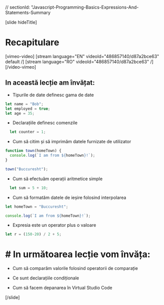 // sectionId: "Javascript-Programming-Basics-Expressions-And-Statements-Summary

[slide hideTitle]
# Recapitulare

[vimeo-video]
[stream language="EN" videoId="486857140/d87a2bce63" default /]
[stream language="RO" videoId="486857140/d87a2bce63"  /]
[/video-vimeo]

## In această lecție am învățat: 

- Tipurile de date definesc gama de date
```js
let name = "Bob";
let employed = true;
let age = 35;
```

- Declarațiile definesc comenzile


```js
  let counter = 1;
```

- Cum să citim și să imprimăm datele furnizate de utilizator 

```js
function town(homeTown) {
  console.log(`I am from ${homeTown}!`);
}

town("Buccuresht");
```

- Cum să efectuăm operații aritmetice simple

```js
  let sum = 5 + 10;
  ```

- Cum să formatăm datele de ieșire folosind interpolarea

```js
let homeTown = "Buccuresht";

console.log(`I am from ${homeTown}!`);
```

- Expresia este un operator plus o valoare

```js
let r = (150-20) / 2 + 5;
```

# # In următoarea lecție vom învăța:

- Cum să comparăm valorile folosind operatorii de comparație

- Ce sunt declarațiile condiționale

- Cum să facem depanarea în Virtual Studio Code


[/slide]